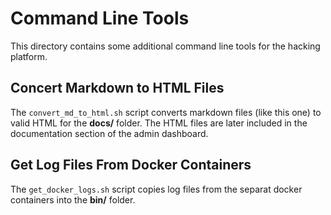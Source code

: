 # Command Line Tools

This directory contains some additional command line tools for the hacking platform.

## Concert Markdown to HTML Files

The ```convert_md_to_html.sh``` script converts markdown files (like this one) to valid HTML for the **docs/** folder.
The HTML files are later included in the documentation section of the admin dashboard.

## Get Log Files From Docker Containers

The ```get_docker_logs.sh``` script copies log files from the separat docker containers into the **bin/** folder.

